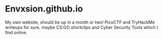 # Envxsion.github.io
My own website, should be up in a month or two! PicoCTF and TryHackMe writeups for sure, maybe CS:GO shortclips and Cyber Security Tools which I find online. 
